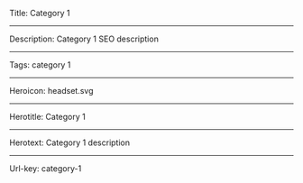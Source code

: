 Title: Category 1

----

Description: Category 1 SEO description

----

Tags: category 1

----

Heroicon: headset.svg

----

Herotitle: Category 1

----

Herotext: Category 1 description

----

Url-key: category-1